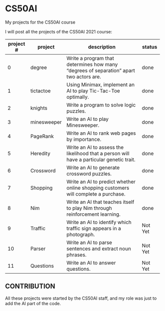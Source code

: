 # CS50AI
My projects for the CS50AI course

I will post all the projects of the CS50AI 2021 course:

| project # | project        | description | status    |           
| --------- | ------------- |--------------|-------------|
| 0 | degree | Write a program that determines how many “degrees of separation” apart two actors are. | done   |
| 1 | tictactoe | Using Minimax, implement an AI to play Tic-Tac-Toe optimally. | done |
| 2 | knights | Write a program to solve logic puzzles. | done |
| 3 | minesweeper| Write an AI to play Minesweeper. | done |
| 4 | PageRank | Write an AI to rank web pages by importance. | done |
| 5 | Heredity | Write an AI to assess the likelihood that a person will have a particular genetic trait. | done |
| 6 | Crossword | Write an AI to generate crossword puzzles. | done |
| 7 | Shopping | Write an AI to predict whether online shopping customers will complete a purchase. | done |
| 8 | Nim | Write an AI that teaches itself to play Nim through reinforcement learning. | done |
| 9 | Traffic | Write an AI to identify which traffic sign appears in a photograph. | Not Yet |
| 10 | Parser | Write an AI to parse sentences and extract noun phrases. | Not Yet |
| 11 | Questions | Write an AI to answer questions. | Not Yet |

## CONTRIBUTION
All these projects were started by the CS50AI staff, and my role was just to add the AI part of the code.
